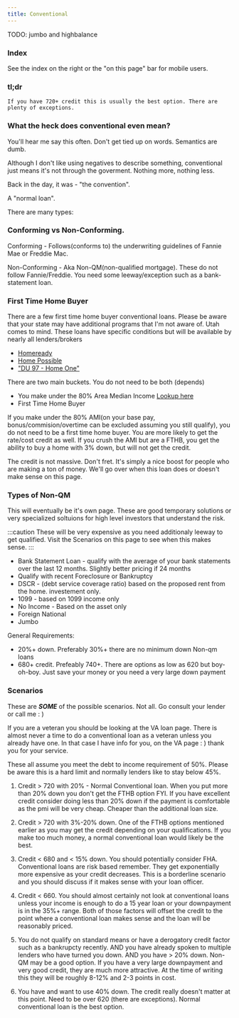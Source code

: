 ```yaml
---
title: Conventional
---
```

TODO: jumbo and highbalance

### Index

See the index on the right or the "on this page" bar for mobile users.

### tl;dr

    If you have 720+ credit this is usually the best option. There are plenty of exceptions.

### What the heck does conventional even mean? 

You'll hear me say this often. Don't get tied up on words. Semantics are dumb. 

Although I don't like using negatives to describe something, 
conventional just means it's not through the goverment. Nothing more, nothing less. 

Back in the day, it was - "the convention". 

A "normal loan". 

There are many types:

### Conforming vs Non-Conforming. 

Conforming - Follows(conforms to) the underwriting guidelines of Fannie Mae or Freddie Mac. 

Non-Conforming - Aka Non-QM(non-qualified mortgage). These do not follow Fannie/Freddie. You need some leeway/exception such as a bank-statement loan. 

### First Time Home Buyer

There are a few first time home buyer conventional loans. Please be aware that your state may have additional programs
that I'm not aware of. Utah comes to mind. These loans have specific conditions but will be available by nearly all lenders/brokers

* [Homeready](https://singlefamily.fanniemae.com/originating-underwriting/mortgage-products/homeready-mortgage)
* [Home Possible](https://sf.freddiemac.com/working-with-us/affordable-lending/guide-to-home-possible-mortgage?gclid=CjwKCAiApvebBhAvEiwAe7mHSN_u7kh_ziOwnkyDAvDJgUqI191Al1q1zLDbsR4-6iIq8zjRjKi0VRoCz14QAvD_BwE&gclsrc=aw.ds)
* ["DU 97 - Home One"](https://sf.freddiemac.com/working-with-us/origination-underwriting/mortgage-products/home-one)

There are two main buckets. You do not need to be both (depends) 

* You make under the 80% Area Median Income [Lookup here](https://ami-lookup-tool.fanniemae.com/amilookuptool/)
* First Time Home Buyer

If you make under the 80% AMI(on your base pay, bonus/commision/overtime can be excluded assuming you still qualify), 
you do not need to be a first time home buyer. You are more likely to get the rate/cost credit as well. 
If you crush the AMI but are a FTHB, you get the ability to buy a home with 3% down, but will not get the credit.

The credit is not massive. Don't fret. It's simply a nice boost for people who are making a ton of money. 
We'll go over when this loan does or doesn't make sense on this page. 

### Types of Non-QM

This will eventually be it's own page. These are good temporary solutions or very specialized soltuions for 
high level investors that understand the risk.  

:::caution
These will be very expensive as you need additionaly leeway to get qualified. Visit the Scenarios on this page to see 
when this makes sense.
:::

* Bank Statement Loan - qualify with the average of your bank statements over the last 12 months. Slightly better pricing if 24 months
* Qualify with recent Foreclosure or Bankruptcy
* DSCR - (debt service coverage ratio) based on the proposed rent from the home. investement only. 
* 1099 - based on 1099 income only
* No Income - Based on the asset only
* Foreign National
* Jumbo


General Requirements: 

* 20%+ down. Preferably 30%+ there are no minimum down Non-qm loans
* 680+ credit. Prefeably 740+. There are options as low as 620 but boy-oh-boy. Just save your money or you need a very large down payment

### Scenarios

These are ***SOME*** of the possible scenarios. Not all. Go consult your lender or call me : ) 


If you are a veteran you should be looking at the VA loan page. There is almost never a time to do a 
conventional loan as a veteran unless you already have one. 
In that case I have info for you, on the VA page : ) thank you for your service. 

These all assume you meet the debt to income requirement of 50%. Please be aware this is a hard limit and normally lenders like to 
stay below 45%. 

1. Credit > 720 with 20% - Normal Conventional loan. When you put more than 20% down
you don't get the FTHB option FYI. If you have excellent credit consider doing less than 
20% down if the payment is comfortable as the pmi will be very cheap. Cheaper than
the additional loan size.

2. Credit > 720 with 3%-20% down. One of the FTHB options mentioned earlier as you may get the credit depending on your qualifications. 
If you make too much money, a normal conventional loan would likely be the best. 

3. Credit < 680 and < 15% down. You should potentially consider FHA. Conventional loans
are risk based remember. They get exponentially more expensive as your credit decreases. This is a borderline scenario and you should 
discuss if it makes sense with your loan officer. 

4. Credit < 660. You should almost certainly not look at conventional loans unless your income is enough to do a 
15 year loan or your downpayment is in the 35%+ range. Both of those factors will offset the credit to the point where
a conventional loan makes sense and the loan will be reasonably priced. 

5. You do not qualify on standard means or have a derogatory credit factor such as a bankrupcty recently. AND you have already spoken
to multiple lenders who have turned you down. AND you have > 20% down. Non-QM may be a good option. If you have a very large 
downpayment and very good credit, they are much more attractive. At the time of writing this they will be roughly 8-12% and 2-3 points in cost.

6. You have and want to use 40% down. The credit really doesn't matter at this point. Need to be over 620 (there are exceptions). 
Normal conventional loan is the best option.
